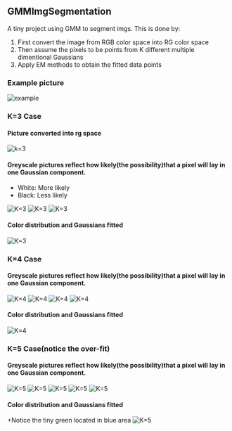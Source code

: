 ## GMMImgSegmentation
A tiny project using GMM to segment imgs.
This is done by:
1. First convert the image from RGB color space into RG color space
2. Then assume the pixels to be points from K different multiple dimentional Gaussians
3. Apply EM methods to obtain the fitted data points
### Example picture
![example](TestImage.jpg "Example picture") 
### K=3 Case
#### Picture converted into rg space
![k=3](K=3/poi.jpg)
#### Greyscale pictures reflect how likely(the possibility)that a pixel will lay in one Gaussian component.
+ White: More likely 
+ Black: Less likely

![K=3](K=3/Greyscale0.png) ![K=3](K=3/Greyscale1.png) ![K=3](K=3/Greyscale2.png)
#### Color distribution and Gaussians fitted
![K=3](K=3/class.png)

### K=4 Case
#### Greyscale pictures reflect how likely(the possibility)that a pixel will lay in one Gaussian component.
![K=4](K=4/Greyscale0.png) ![K=4](K=4/Greyscale1.png) ![K=4](K=4/Greyscale2.png) ![K=4](K=4/Greyscale3.png)
#### Color distribution and Gaussians fitted
![K=4](K=4/class.png)

### K=5 Case(notice the over-fit)
#### Greyscale pictures reflect how likely(the possibility)that a pixel will lay in one Gaussian component.
![K=5](K=5/Greyscale0.png) ![K=5](K=5/Greyscale1.png) ![K=5](K=5/Greyscale2.png) ![K=5](K=5/Greyscale3.png) ![K=5](K=5/Greyscale4.png)
#### Color distribution and Gaussians fitted
+Notice the tiny green located in blue area
![K=5](K=5/class.png)
